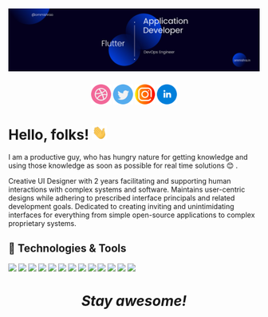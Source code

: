 # [![Om Mishra Header](https://github.com/ommishraa/ommishraa/blob/main/assets/2.png)](https://ommishra.in/)

<p align='center'>
<a href="https://dribbble.com/ommishraa"><img height="40" src="https://github.com/ommishraa/ommishraa/blob/main/assets/icons/dribbble.svg?raw=true"></a>
<a href="https://twitter.com/ommishrra"><img height="40" src="https://github.com/ommishraa/ommishraa/blob/main/assets/icons/twitter.svg?raw=true"></a>
<a href="https://www.instagram.com/ommishrra/"><img height="40" src="https://github.com/ommishraa/ommishraa/blob/main/assets/icons/instagram.svg?raw=true"></a>
<a href="https://www.linkedin.com/in/om-mishra-64b8b9253/"><img height="40" src="https://github.com/ommishraa/ommishraa/blob/main/assets/icons/iconmonstr-linkedin-4%201.svg?raw=true"></a>
</p>

# Hello, folks! <img src="https://github.com/ommishraa/ommishraa/blob/main/assets/wave.gif" width="30px">

I am a productive guy, who has hungry nature for getting knowledge and using those knowledge as soon as possible for real time solutions 😊 .

Creative UI Designer with 2 years facilitating and supporting human interactions with complex systems and software. Maintains user-centric designs while adhering to prescribed interface principals and related development goals. Dedicated to creating inviting and unintimidating interfaces for everything from simple open-source applications to complex proprietary systems.

## 🔧 Technologies & Tools
![](https://img.shields.io/badge/OS-Linux-informational?style=flat&logo=linux&logoColor=white&color=2bbc8a)
![](https://img.shields.io/badge/Editor-IntelliJ_IDEA-informational?style=flat&logo=intellij-idea&logoColor=white&color=2bbc8a)
![](https://img.shields.io/badge/Code-Python-informational?style=flat&logo=python&logoColor=white&color=2bbc8a)
![](https://img.shields.io/badge/Code-JavaScript-informational?style=flat&logo=javascript&logoColor=white&color=2bbc8a)
![](https://img.shields.io/badge/Code-Golang-informational?style=flat&logo=go&logoColor=white&color=2bbc8a)
![](https://img.shields.io/badge/Code-Make-informational?style=flat&logo=cmake&logoColor=white&color=2bbc8a)
![](https://img.shields.io/badge/Code-Vue-informational?style=flat&logo=vue.js&logoColor=white&color=2bbc8a)
![](https://img.shields.io/badge/Shell-Bash-informational?style=flat&logo=gnu-bash&logoColor=white&color=2bbc8a)
![](https://img.shields.io/badge/Tools-PostgreSQL-informational?style=flat&logo=postgresql&logoColor=white&color=2bbc8a)
![](https://img.shields.io/badge/Tools-Docker-informational?style=flat&logo=docker&logoColor=white&color=2bbc8a)
![](https://img.shields.io/badge/Tools-Kubernetes-informational?style=flat&logo=kubernetes&logoColor=white&color=2bbc8a)
![](https://img.shields.io/badge/Tools-Red_Hat_OpenShift-informational?style=flat&logo=red-hat-open-shift&logoColor=white&color=2bbc8a)
![](https://img.shields.io/badge/Cloud-Digital_Ocean-informational?style=flat&logo=digitalocean&logoColor=white&color=2bbc8a)

<h1 align='center'><i>Stay awesome!</i></h1>
